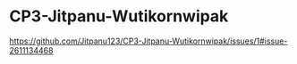 # CP3-Jitpanu-Wutikornwipak
https://github.com/Jitpanu123/CP3-Jitpanu-Wutikornwipak/issues/1#issue-2611134468
